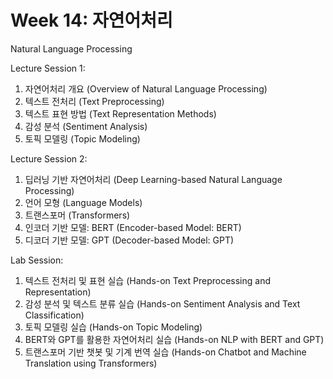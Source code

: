 # Week 14: 자연어처리

Natural Language Processing

Lecture Session 1:

1. 자연어처리 개요 (Overview of Natural Language Processing)
2. 텍스트 전처리 (Text Preprocessing)
3. 텍스트 표현 방법 (Text Representation Methods)
4. 감성 분석 (Sentiment Analysis)
5. 토픽 모델링 (Topic Modeling)

Lecture Session 2:

1. 딥러닝 기반 자연어처리 (Deep Learning-based Natural Language Processing)
2. 언어 모형 (Language Models)
3. 트랜스포머 (Transformers)
4. 인코더 기반 모델: BERT (Encoder-based Model: BERT)
5. 디코더 기반 모델: GPT (Decoder-based Model: GPT)

Lab Session:

1. 텍스트 전처리 및 표현 실습 (Hands-on Text Preprocessing and Representation)
2. 감성 분석 및 텍스트 분류 실습 (Hands-on Sentiment Analysis and Text Classification)
3. 토픽 모델링 실습 (Hands-on Topic Modeling)
4. BERT와 GPT를 활용한 자연어처리 실습 (Hands-on NLP with BERT and GPT)
5. 트랜스포머 기반 챗봇 및 기계 번역 실습 (Hands-on Chatbot and Machine Translation using Transformers)

```{tableofcontents}

```
